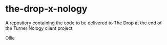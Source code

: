 # the-drop-x-nology
A repository containing the code to be delivered to The Drop at the end of the Turner Nology client project

Ollie